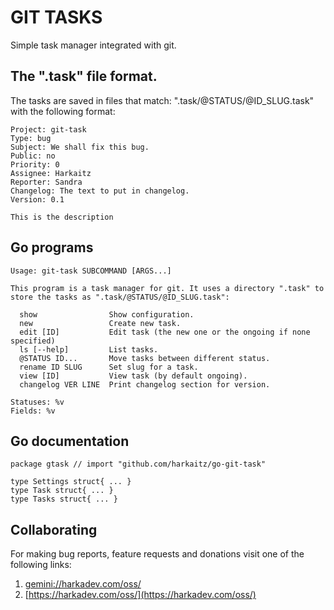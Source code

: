 GIT TASKS
=========

Simple task manager integrated with git.

## The ".task" file format.

The tasks are saved in files that match: ".task/@STATUS/@ID_SLUG.task" with
the following format:

    Project: git-task
    Type: bug
    Subject: We shall fix this bug.
    Public: no
    Priority: 0
    Assignee: Harkaitz
    Reporter: Sandra
    Changelog: The text to put in changelog.
    Version: 0.1
    
    This is the description

## Go programs

    Usage: git-task SUBCOMMAND [ARGS...]
    
    This program is a task manager for git. It uses a directory ".task" to
    store the tasks as ".task/@STATUS/@ID_SLUG.task":
    
      show                Show configuration.
      new                 Create new task.
      edit [ID]           Edit task (the new one or the ongoing if none specified)
      ls [--help]         List tasks.
      @STATUS ID...       Move tasks between different status.
      rename ID SLUG      Set slug for a task.
      view [ID]           View task (by default ongoing).
      changelog VER LINE  Print changelog section for version.
    
    Statuses: %v
    Fields: %v

## Go documentation

    package gtask // import "github.com/harkaitz/go-git-task"
    
    type Settings struct{ ... }
    type Task struct{ ... }
    type Tasks struct{ ... }

## Collaborating

For making bug reports, feature requests and donations visit
one of the following links:

1. [gemini://harkadev.com/oss/](gemini://harkadev.com/oss/)
2. [https://harkadev.com/oss/](https://harkadev.com/oss/)
